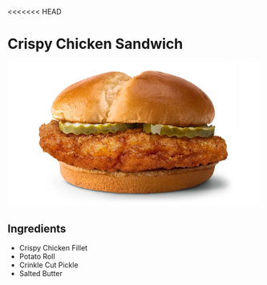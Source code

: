 <<<<<<< HEAD
# **Crispy Chicken Sandwich**
![Crispy Chicken Sandwich](../images/dish2.jpg)
## Ingredients
*  Crispy Chicken Fillet
* Potato Roll
* Crinkle Cut Pickle
* Salted Butter